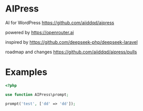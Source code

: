 # AIPress

AI for WordPress https://github.com/aiiddqd/aipress

powered by https://openrouter.ai

inspired by https://github.com/deepseek-php/deepseek-laravel 

roadmap and changes https://github.com/aiiddqd/aipress/pulls

# Examples

```php
<?php 

use function AIPress\prompt;

prompt('test', ['dd' => 'dd']);

```